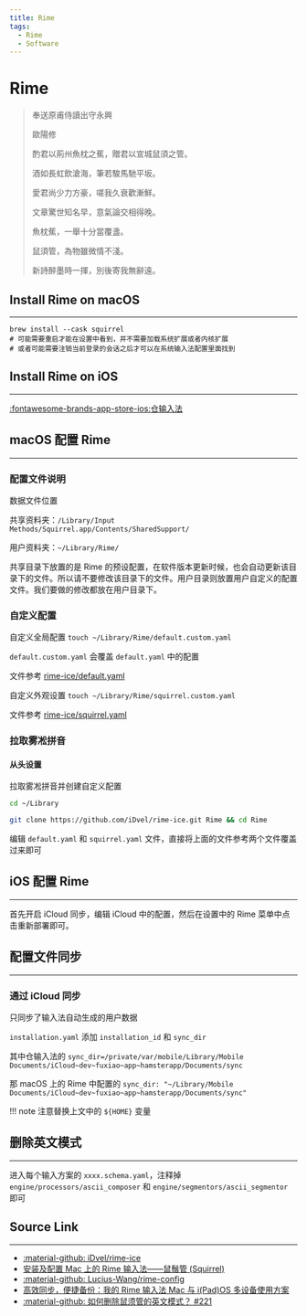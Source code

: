 ```yaml
---
title: Rime
tags:
  - Rime
  - Software
---
```


# Rime

> 奉送原甫侍讀出守永興
>
> 歐陽修
>
> 酌君以荊州魚枕之蕉，贈君以宣城鼠須之管。
>
> 酒如長虹飲滄海，筆若駿馬馳平坂。
>
> 愛君尚少力方豪，嗟我久衰歡漸鮮。
>
> 文章驚世知名早，意氣論交相得晚。
>
> 魚枕蕉，一舉十分當覆盞。
>
> 鼠須管，為物雖微情不淺。
>
> 新詩醉墨時一揮，別後寄我無辭遠。

## Install Rime on macOS

---

```shell
brew install --cask squirrel
# 可能需要重启才能在设置中看到，并不需要加载系统扩展或者内核扩展
# 或者可能需要注销当前登录的会话之后才可以在系统输入法配置里面找到
```

## Install Rime on iOS

---

[:fontawesome-brands-app-store-ios:仓输入法](https://apps.apple.com/cn/app/仓输入法)

## macOS 配置 Rime

---

### 配置文件说明

数据文件位置

共享资料夹：`/Library/Input Methods/Squirrel.app/Contents/SharedSupport/`

用户资料夹：`~/Library/Rime/`

共享目录下放置的是 Rime 的预设配置，在软件版本更新时候，也会自动更新该目录下的文件。所以请不要修改该目录下的文件。用户目录则放置用户自定义的配置文件。我们要做的修改都放在用户目录下。

### 自定义配置

自定义全局配置 `touch ~/Library/Rime/default.custom.yaml`

`default.custom.yaml` 会覆盖 `default.yaml` 中的配置

文件参考 [rime-ice/default.yaml](https://github.com/iDvel/rime-ice/blob/main/default.yaml)

自定义外观设置 `touch ~/Library/Rime/squirrel.custom.yaml`

文件参考 [rime-ice/squirrel.yaml](https://github.com/iDvel/rime-ice/blob/main/squirrel.yaml)

### 拉取雾凇拼音

#### 从头设置

拉取雾凇拼音并创建自定义配置

```sh
cd ~/Library

git clone https://github.com/iDvel/rime-ice.git Rime && cd Rime
```

编辑 `default.yaml` 和 `squirrel.yaml` 文件，直接将上面的文件参考两个文件覆盖过来即可

## iOS 配置 Rime

---

首先开启 iCloud 同步，编辑 iCloud 中的配置，然后在设置中的 Rime 菜单中点击重新部署即可。

## 配置文件同步

---

### 通过 iCloud 同步

只同步了输入法自动生成的用户数据

`installation.yaml` 添加 `installation_id` 和 `sync_dir`

其中仓输入法的 `sync_dir=/private/var/mobile/Library/Mobile Documents/iCloud~dev~fuxiao~app~hamsterapp/Documents/sync`

那 macOS 上的 Rime 中配置的 `sync_dir: "~/Library/Mobile Documents/iCloud~dev~fuxiao~app~hamsterapp/Documents/sync"`

!!! note
    注意替换上文中的 `${HOME}` 变量

## 删除英文模式

---

进入每个输入方案的 `xxxx.schema.yaml`，注释掉 `engine/processors/ascii_composer` 和 `engine/segmentors/ascii_segmentor` 即可

## Source Link

---

- [:material-github: iDvel/rime-ice](https://github.com/iDvel/rime-ice)
- [安装及配置 Mac 上的 Rime 输入法——鼠鬚管 (Squirrel)](https://www.dreamxu.com/install-config-squirrel/)
- [:material-github: Lucius-Wang/rime-config](https://github.com/Lucius-Wang/rime-config/tree/master)
- [高效同步，便捷备份：我的 Rime 输入法 Mac 与 i(Pad)OS 多设备使用方案](https://utgd.net/article/20231)
- [:material-github: 如何删除鼠须管的英文模式？ #221](https://github.com/rime/squirrel/issues/221)
